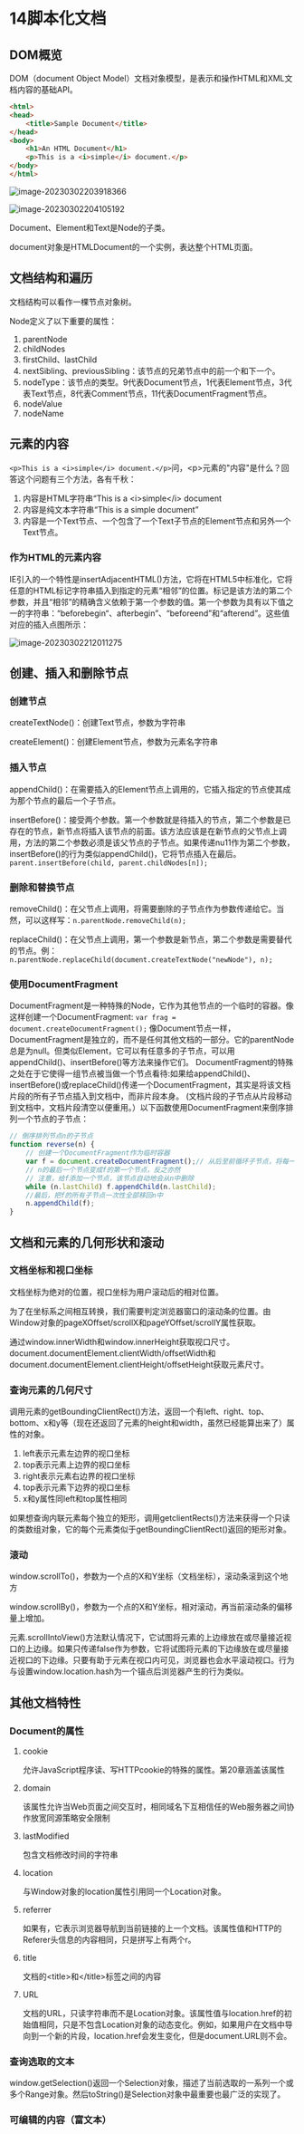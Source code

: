 # 14脚本化文档

## DOM概览

DOM（document Object Model）文档对象模型，是表示和操作HTML和XML文档内容的基础API。

```html
<html>
<head>
    <title>Sample Document</title>
</head>
<body>
    <h1>An HTML Document</h1>
    <p>This is a <i>simple</i> document.</p>
</body>
</html>
```

![image-20230302203918366](assets/image-20230302203918366.png)

![image-20230302204105192](assets/image-20230302204105192.png)

Document、Element和Text是Node的子类。

document对象是HTMLDocument的一个实例，表达整个HTML页面。

## 文档结构和遍历

文档结构可以看作一棵节点对象树。

Node定义了以下重要的属性：

1. parentNode
2. childNodes
3. firstChild、lastChild
4. nextSibling、previousSibling：该节点的兄弟节点中的前一个和下一个。
5. nodeType：该节点的类型。9代表Document节点，1代表Element节点，3代表Text节点，8代表Comment节点，11代表DocumentFragment节点。
6. nodeValue
7. nodeName

## 元素的内容

`<p>This is a <i>simple</i> document.</p>`问，\<p>元素的"内容"是什么？回答这个问题有三个方法，各有千秋：

1. 内容是HTML字符串“This is a \<i>simple\</i> document
2. 内容是纯文本字符串“This is a simple document”
3. 内容是一个Text节点、一个包含了一个Text子节点的Element节点和另外一个Text节点。

### 作为HTML的元素内容

IE引入的一个特性是insertAdjacentHTML()方法，它将在HTML5中标准化，它将任意的HTML标记字符串插入到指定的元素“相邻”的位置。标记是该方法的第二个参数，并且“相邻”的精确含义依赖于第一个参数的值。第一个参数为具有以下值之一的字符串：“beforebegin“、afterbegin”、“beforeend”和“afterend”。这些值对应的插入点图所示：

![image-20230302212011275](assets/image-20230302212011275.png)

## 创建、插入和删除节点

### 创建节点

createTextNode()：创建Text节点，参数为字符串

createElement()：创建Element节点，参数为元素名字符串

### 插入节点

appendChild()：在需要插入的Element节点上调用的，它插入指定的节点使其成为那个节点的最后一个子节点。

insertBefore()：接受两个参数。第一个参数就是待插入的节点，第二个参数是已存在的节点，新节点将插入该节点的前面。该方法应该是在新节点的父节点上调用，方法的第二个参数必须是该父节点的子节点。如果传递nu11作为第二个参数，insertBefore()的行为类似appendChild()，它将节点插入在最后。` parent.insertBefore(child, parent.childNodes[n]);`

### 删除和替换节点

removeChild()：在父节点上调用，将需要删除的子节点作为参数传递给它。当然，可以这样写：`n.parentNode.removeChild(n);`

replaceChild()：在父节点上调用，第一个参数是新节点，第二个参数是需要替代的节点。例：`n.parentNode.replaceChild(document.createTextNode("newNode"), n);`

### 使用DocumentFragment

DocumentFragment是一种特殊的Node，它作为其他节点的一个临时的容器。像这样创建一个DocumentFragment:
`var frag = document.createDocumentFragment();`
像Document节点一样，DocumentFragment是独立的，而不是任何其他文档的一部分。它的parentNode总是为null。但类似Element，它可以有任意多的子节点，可以用appendChild()、insertBefore()等方法来操作它们。
DocumentFragment的特殊之处在于它使得一组节点被当做一个节点看待:如果给appendChild()、insertBefore()或replaceChild()传递一个DocumentFragment，其实是将该文档片段的所有子节点插入到文档中，而非片段本身。 (文档片段的子节点从片段移动到文档中，文档片段清空以便重用。）以下函数使用DocumentFragment来倒序排列一个节点的子节点：

```js
// 倒序排列节点n的子节点
function reverse(n) {
    // 创建一个DocumentFragment作为临时容器
    var f = document.createDocumentFragment();// 从后至前循环子节点，将每一个子节点移动到文档片段中
    // n的最后一个节点变成f的第一个节点，反之亦然
    // 注意，给f添加一个节点，该节点自动地会从n中删除
    while (n.lastChild) f.appendChild(n.lastChild);
    //最后，把f的所有子节点一次性全部移回n中
    n.appendChild(f);
}
```

## 文档和元素的几何形状和滚动

### 文档坐标和视口坐标

文档坐标为绝对的位置，视口坐标为用户滚动后的相对位置。

为了在坐标系之间相互转换，我们需要判定浏览器窗口的滚动条的位置。由Window对象的pageXOffset/scrollX和pageYOffset/scrollY属性获取。

通过window.innerWidth和window.innerHeight获取视口尺寸。document.documentElement.clientWidth/offsetWidth和document.documentElement.clientHeight/offsetHeight获取元素尺寸。

### 查询元素的几何尺寸

调用元素的getBoundingClientRect()方法，返回一个有left、right、top、bottom、x和y等（现在还返回了元素的height和width，虽然已经能算出来了）属性的对象。

1. left表示元素左边界的视口坐标
2. top表示元素上边界的视口坐标
3. right表示元素右边界的视口坐标
4. top表示元素下边界的视口坐标
5. x和y属性同left和top属性相同

如果想查询内联元素每个独立的矩形，调用getclientRects()方法来获得一个只读的类数组对象，它的每个元素类似于getBoundingClientRect()返回的矩形对象。

### 滚动

window.scrollTo()，参数为一个点的X和Y坐标（文档坐标），滚动条滚到这个地方

window.scrollBy()，参数为一个点的X和Y坐标，相对滚动，再当前滚动条的偏移量上增加。

元素.scrollIntoView()方法默认情况下，它试图将元素的上边缘放在或尽量接近视口的上边缘。如果只传递false作为参数，它将试图将元素的下边缘放在或尽量接近视口的下边缘。只要有助于元素在视口内可见，浏览器也会水平滚动视口。行为与设置window.location.hash为一个锚点后浏览器产生的行为类似。

## 其他文档特性

### Document的属性

1. cookie

   允许JavaScript程序读、写HTTPcookie的特殊的属性。第20章涵盖该属性

2. domain

   该属性允许当Web页面之间交互时，相同域名下互相信任的Web服务器之间协作放宽同源策略安全限制

3. lastModified

   包含文档修改时间的字符串

4. location

   与Window对象的location属性引用同一个Location对象。

5. referrer

   如果有，它表示浏览器导航到当前链接的上一个文档。该属性值和HTTP的Referer头信息的内容相同，只是拼写上有两个r。

6. title

   文档的\<title>和\</title>标签之间的内容

7. URL

   文档的URL，只读字符串而不是Location对象。该属性值与location.href的初始值相同，只是不包含Location对象的动态变化。例如，如果用户在文档中导向到一个新的片段，location.href会发生变化，但是document.URL则不会。

### 查询选取的文本

window.getSelection()返回一个Selection对象，描述了当前选取的一系列一个或多个Range对象。然后toString()是Selection对象中最重要也最广泛的实现了。

### 可编辑的内容（富文本）